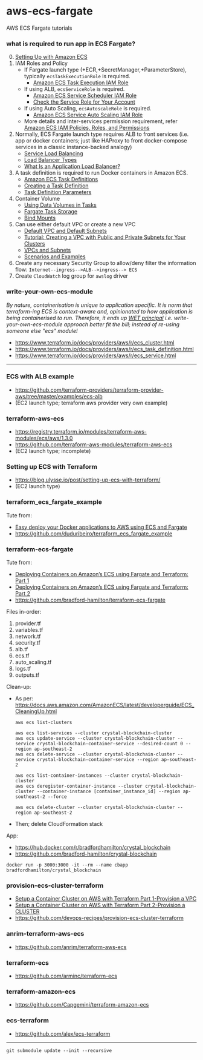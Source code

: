 # aws-ecs-fargate

AWS ECS Fargate tutorials

### what is required to run app in ECS Fargate?

0. [Setting Up with Amazon ECS](https://docs.aws.amazon.com/AmazonECS/latest/developerguide/get-set-up-for-amazon-ecs.html)
1. IAM Roles and Policy
    - If Fargate launch type (+ECR,+SecretManager,+ParameterStore), typically `ecsTaskExecutionRole` is required.
        - [Amazon ECS Task Execution IAM Role](https://docs.aws.amazon.com/AmazonECS/latest/developerguide/task_execution_IAM_role.html)
    - If using ALB, `ecsServiceRole` is required.
        - [Amazon ECS Service Scheduler IAM Role](https://docs.aws.amazon.com/AmazonECS/latest/developerguide/service_IAM_role.html)
        - [Check the Service Role for Your Account](https://docs.aws.amazon.com/AmazonECS/latest/developerguide/check-service-role.html)
    - If using Auto Scaling, `ecsAutoscaleRole` is required.
        - [Amazon ECS Service Auto Scaling IAM Role](https://docs.aws.amazon.com/AmazonECS/latest/developerguide/autoscale_IAM_role.html)
    - More details and inter-services permission requirement, refer [Amazon ECS IAM Policies, Roles, and Permissions](https://docs.aws.amazon.com/AmazonECS/latest/developerguide/IAM_policies.html)
2. Normally, ECS Fargate launch type requires ALB to front services (i.e. app or docker containers; just like HAProxy to front docker-compose services in a classic instance-backed analogy)
    - [Service Load Balancing](https://docs.aws.amazon.com/AmazonECS/latest/developerguide/service-load-balancing.html)
    - [Load Balancer Types](https://docs.aws.amazon.com/AmazonECS/latest/developerguide/load-balancer-types.html)
    - [What Is an Application Load Balancer?](https://docs.aws.amazon.com/elasticloadbalancing/latest/application/introduction.html)
3. A task definition is required to run Docker containers in Amazon ECS.
    - [Amazon ECS Task Definitions](https://docs.aws.amazon.com/AmazonECS/latest/developerguide/task_definitions.html)
    - [Creating a Task Definition](https://docs.aws.amazon.com/AmazonECS/latest/developerguide/create-task-definition.html)
    - [Task Definition Parameters](https://docs.aws.amazon.com/AmazonECS/latest/developerguide/task_definition_parameters.html)
4. Container Volume
    - [Using Data Volumes in Tasks](https://docs.aws.amazon.com/AmazonECS/latest/developerguide/using_data_volumes.html)
    - [Fargate Task Storage](https://docs.aws.amazon.com/AmazonECS/latest/developerguide/fargate-task-storage.html)
    - [Bind Mounts](https://docs.aws.amazon.com/AmazonECS/latest/developerguide/bind-mounts.html)
5. Can use either default VPC or create a new VPC
    - [Default VPC and Default Subnets](https://docs.aws.amazon.com/vpc/latest/userguide/default-vpc.html)
    - [Tutorial: Creating a VPC with Public and Private Subnets for Your Clusters](https://docs.aws.amazon.com/AmazonECS/latest/developerguide/create-public-private-vpc.html)
    - [VPCs and Subnets](https://docs.aws.amazon.com/vpc/latest/userguide/VPC_Subnets.html)
    - [Scenarios and Examples](https://docs.aws.amazon.com/vpc/latest/userguide/VPC_Scenarios.html)
6. Create any necessary Security Group to allow/deny filter the information flow: `Internet--ingress-->ALB-->ingress--> ECS`
7. Create `CloudWatch` log group for `awslog` driver



### write-your-own-ecs-module
_By nature, containerisation is unique to application specific. It is norm that terraform-ing ECS is context-aware and, opinionated to how application is being containerised to run. Therefore, it ends up [WET principal](https://en.wikipedia.org/wiki/Don%27t_repeat_yourself) i.e. write-your-own-ecs-module approach better fit the bill; instead of re-using someone else "ecs" module!_

- https://www.terraform.io/docs/providers/aws/r/ecs_cluster.html
- https://www.terraform.io/docs/providers/aws/r/ecs_task_definition.html
- https://www.terraform.io/docs/providers/aws/r/ecs_service.html


---

### ECS with ALB example

- https://github.com/terraform-providers/terraform-provider-aws/tree/master/examples/ecs-alb
- (EC2 launch type; terraform aws provider very own example)

### terraform-aws-ecs

- https://registry.terraform.io/modules/terraform-aws-modules/ecs/aws/1.3.0
- https://github.com/terraform-aws-modules/terraform-aws-ecs
- (EC2 launch type; incomplete)

### Setting up ECS with Terraform

- https://blog.ulysse.io/post/setting-up-ecs-with-terraform/
- (EC2 launch type)

### terraform_ecs_fargate_example

Tute from:

- [Easy deploy your Docker applications to AWS using ECS and Fargate](https://thecode.pub/easy-deploy-your-docker-applications-to-aws-using-ecs-and-fargate-a988a1cc842f)
- https://github.com/duduribeiro/terraform_ecs_fargate_example

### terraform-ecs-fargate

Tute from:

- [Deploying Containers on Amazon’s ECS using Fargate and Terraform: Part 1](https://medium.com/@bradford_hamilton/deploying-containers-on-amazons-ecs-using-fargate-and-terraform-part-1-a5ab1f79cb21)
- [Deploying Containers on Amazon’s ECS using Fargate and Terraform: Part 2](https://medium.com/@bradford_hamilton/deploying-containers-on-amazons-ecs-using-fargate-and-terraform-part-2-2e6f6a3a957f)
- https://github.com/bradford-hamilton/terraform-ecs-fargate


Files in-order:

1. provider.tf
2. variables.tf
3. network.tf
4. security.tf
5. alb.tf
6. ecs.tf
7. auto_scaling.tf
8. logs.tf
9. outputs.tf


Clean-up:

- As per: https://docs.aws.amazon.com/AmazonECS/latest/developerguide/ECS_CleaningUp.html

    ```
    aws ecs list-clusters
    
    aws ecs list-services --cluster crystal-blockchain-cluster
    aws ecs update-service --cluster crystal-blockchain-cluster --service crystal-blockchain-container-service --desired-count 0 --region ap-southeast-2
    aws ecs delete-service --cluster crystal-blockchain-cluster --service crystal-blockchain-container-service --region ap-southeast-2
    
    aws ecs list-container-instances --cluster crystal-blockchain-cluster
    aws ecs deregister-container-instance --cluster crystal-blockchain-cluster --container-instance [container_instance_id] --region ap-southeast-2 --force
    
    aws ecs delete-cluster --cluster crystal-blockchain-cluster --region ap-southeast-2
    ```

- Then; delete CloudFormation stack

App:

- https://hub.docker.com/r/bradfordhamilton/crystal_blockchain
- https://github.com/bradford-hamilton/crystal-blockchain
```
docker run -p 3000:3000 -it --rm --name cbapp bradfordhamilton/crystal_blockchain
```

### provision-ecs-cluster-terraform

- [Setup a Container Cluster on AWS with Terraform Part 1-Provision a VPC](http://blog.shippable.com/create-a-container-cluster-using-terraform-with-aws-part-1)
- [Setup a Container Cluster on AWS with Terraform Part 2-Provision a CLUSTER](http://blog.shippable.com/setup-a-container-cluster-on-aws-with-terraform-part-2-provision-a-cluster)
- https://github.com/devops-recipes/provision-ecs-cluster-terraform

### anrim-terraform-aws-ecs

- https://github.com/anrim/terraform-aws-ecs

### terraform-ecs

- https://github.com/arminc/terraform-ecs

### terraform-amazon-ecs

- https://github.com/Capgemini/terraform-amazon-ecs

### ecs-terraform

- https://github.com/alex/ecs-terraform

---

```
git submodule update --init --recursive
```
